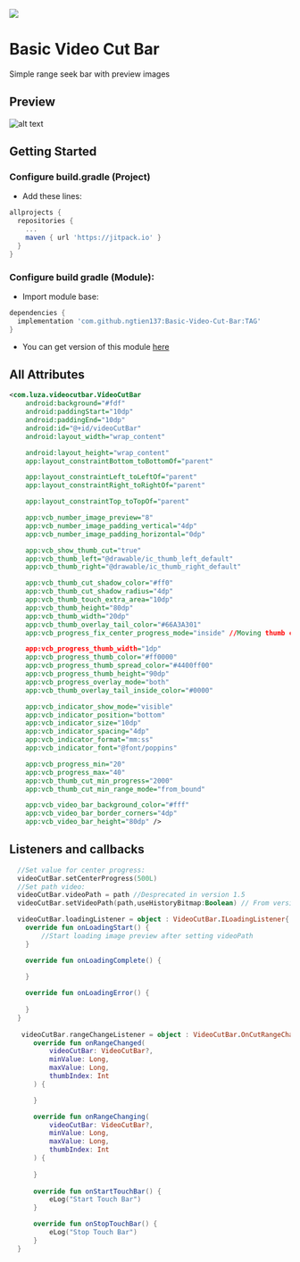 [![](https://jitpack.io/v/ngtien137/Basic-Video-Cut-Bar.svg)](https://jitpack.io/#ngtien137/Basic-Video-Cut-Bar)
# Basic Video Cut Bar
Simple range seek bar with preview images
## Preview 
![alt text](https://github.com/ngtien137/Basic-Video-Cut-Bar/blob/master/git_resources/preview_i.gif)
## Getting Started
### Configure build.gradle (Project)
* Add these lines:
```gradle
allprojects {
  repositories {
    ...
    maven { url 'https://jitpack.io' }
  }
}
```
### Configure build gradle (Module):
* Import module base:
```gradle
dependencies {
  implementation 'com.github.ngtien137:Basic-Video-Cut-Bar:TAG'
}
```
* You can get version of this module [here](https://jitpack.io/#ngtien137/Basic-Video-Cut-Bar)
## All Attributes 
```xml
<com.luza.videocutbar.VideoCutBar
    android:background="#fdf"
    android:paddingStart="10dp"
    android:paddingEnd="10dp"
    android:id="@+id/videoCutBar"
    android:layout_width="wrap_content"

    android:layout_height="wrap_content"
    app:layout_constraintBottom_toBottomOf="parent"

    app:layout_constraintLeft_toLeftOf="parent"
    app:layout_constraintRight_toRightOf="parent"

    app:layout_constraintTop_toTopOf="parent"

    app:vcb_number_image_preview="8"
    app:vcb_number_image_padding_vertical="4dp"
    app:vcb_number_image_padding_horizontal="0dp"

    app:vcb_show_thumb_cut="true"
    app:vcb_thumb_left="@drawable/ic_thumb_left_default"
    app:vcb_thumb_right="@drawable/ic_thumb_right_default"

    app:vcb_thumb_cut_shadow_color="#ff0"
    app:vcb_thumb_cut_shadow_radius="4dp"
    app:vcb_thumb_touch_extra_area="10dp"
    app:vcb_thumb_height="80dp"
    app:vcb_thumb_width="20dp"
    app:vcb_thumb_overlay_tail_color="#66A3A301"
    app:vcb_progress_fix_center_progress_mode="inside" //Moving thumb cut pull center progress mode

    app:vcb_progress_thumb_width="1dp"
    app:vcb_progress_thumb_color="#ff0000"
    app:vcb_progress_thumb_spread_color="#4400ff00"
    app:vcb_progress_thumb_height="90dp"
    app:vcb_progress_overlay_mode="both"
    app:vcb_thumb_overlay_tail_inside_color="#0000"

    app:vcb_indicator_show_mode="visible"
    app:vcb_indicator_position="bottom"
    app:vcb_indicator_size="10dp"
    app:vcb_indicator_spacing="4dp"
    app:vcb_indicator_format="mm:ss"
    app:vcb_indicator_font="@font/poppins"

    app:vcb_progress_min="20"
    app:vcb_progress_max="40"
    app:vcb_thumb_cut_min_progress="2000"
    app:vcb_thumb_cut_min_range_mode="from_bound"

    app:vcb_video_bar_background_color="#fff"
    app:vcb_video_bar_border_corners="4dp"
    app:vcb_video_bar_height="80dp" />
```
## Listeners and callbacks

```kotlin
  //Set value for center progress:
  videoCutBar.setCenterProgress(500L)
  //Set path video:
  videoCutBar.videoPath = path //Desprecated in version 1.5
  videoCutBar.setVideoPath(path,useHistoryBitmap:Boolean) // From version 1.5

  videoCutBar.loadingListener = object : VideoCutBar.ILoadingListener{
    override fun onLoadingStart() {
        //Start loading image preview after setting videoPath
    }

    override fun onLoadingComplete() {
        
    }

    override fun onLoadingError() {
        
    }
  }
  
   videoCutBar.rangeChangeListener = object : VideoCutBar.OnCutRangeChangeListener{
      override fun onRangeChanged(
          videoCutBar: VideoCutBar?,
          minValue: Long,
          maxValue: Long,
          thumbIndex: Int
      ) {

      }

      override fun onRangeChanging(
          videoCutBar: VideoCutBar?,
          minValue: Long,
          maxValue: Long,
          thumbIndex: Int
      ) {
          
      }
      
      override fun onStartTouchBar() {
          eLog("Start Touch Bar")
      }

      override fun onStopTouchBar() {
          eLog("Stop Touch Bar")
      }
  }
```
